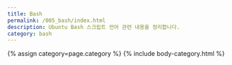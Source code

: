```yaml
---
title: Bash
permalink: /005_bash/index.html
description: Ubuntu Bash 스크립트 언어 관련 내용을 정리합니다.
category: bash
---
```


{% assign category=page.category %}
{% include body-category.html %}